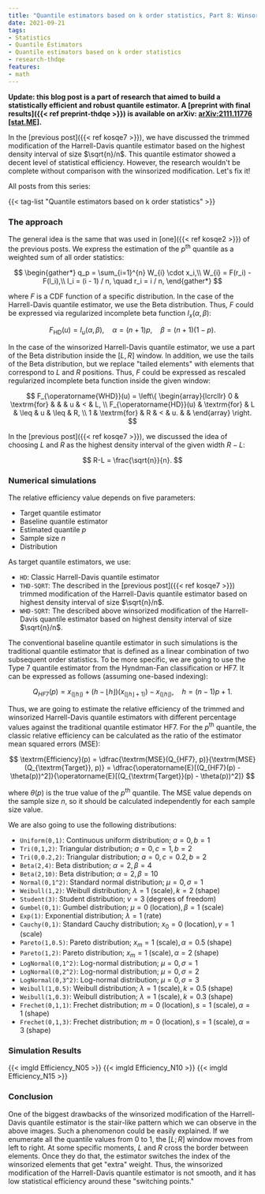 ```yaml
---
title: "Quantile estimators based on k order statistics, Part 8: Winsorized Harrell-Davis quantile estimator"
date: 2021-09-21
tags:
- Statistics
- Quantile Estimators
- Quantile estimators based on k order statistics
- research-thdqe
features:
- math
---
```


**Update: this blog post is a part of research that aimed to build a statistically efficient and robust quantile estimator.
  A [preprint with final results]({{< ref preprint-thdqe >}}) is available on arXiv:
  [arXiv:2111.11776 [stat.ME]](https://arxiv.org/abs/2111.11776).**

In the [previous post]({{< ref kosqe7 >}}), we have discussed
  the trimmed modification of the Harrell-Davis quantile estimator
  based on the highest density interval of size $\sqrt{n}/n$.
This quantile estimator showed a decent level of statistical efficiency.
However, the research wouldn't be complete without comparison with the winsorized modification.
Let's fix it!

<!--more-->

All posts from this series:

{{< tag-list "Quantile estimators based on k order statistics" >}}

### The approach

The general idea is the same that was used in [one]({{< ref kosqe2 >}}) of the previous posts.
We express the estimation of the $p^\textrm{th}$ quantile as a weighted sum of all order statistics:

$$
\begin{gather*}
q_p = \sum_{i=1}^{n} W_{i} \cdot x_i,\\
W_{i} = F(r_i) - F(l_i),\\
l_i = (i - 1) / n, \quad r_i = i / n,
\end{gather*}
$$

where $F$ is a CDF function of a specific distribution.
In the case of the Harrell-Davis quantile estimator, we use the Beta distribution.
Thus, $F$ could be expressed via regularized incomplete beta function $I_x(\alpha, \beta)$:

$$
F_{\operatorname{HD}}(u) = I_u(\alpha, \beta), \quad \alpha = (n+1)p, \quad \beta = (n+1)(1 - p).
$$

In the case of the winsorized Harrell-Davis quantile estimator,
  we use a part of the Beta distribution inside the $[L,\, R]$ window.
In addition, we use the tails of the Beta distribution,
  but we replace "tailed elements" with elements that correspond to $L$ and $R$ positions.
Thus, $F$ could be expressed as rescaled regularized incomplete beta function inside the given window:

$$
F_{\operatorname{WHD}}(u) = \left\{
\begin{array}{lcrcllr}
0                        & \textrm{for} &       &      & u  & <    & L, \\
F_{\operatorname{HD}}(u) & \textrm{for} & L     & \leq & u  & \leq & R, \\
1                        & \textrm{for} & R     & <    & u. &      &
\end{array}
\right.
$$

In the [previous post]({{< ref kosqe7 >}}), we discussed the idea of choosing $L$ and $R$
  as the highest density interval of the given width $R-L$:

$$
R-L = \frac{\sqrt{n}}{n}.
$$

### Numerical simulations

The relative efficiency value depends on five parameters:

* Target quantile estimator
* Baseline quantile estimator
* Estimated quantile $p$
* Sample size $n$
* Distribution

As target quantile estimators, we use:

* `HD`: Classic Harrell-Davis quantile estimator
* `THD-SQRT`: The described in the [previous post]({{< ref kosqe7 >}})
  trimmed modification of the Harrell-Davis quantile estimator
  based on highest density interval of size $\sqrt{n}/n$.
* `WHD-SQRT`: The described above winsorized modification of the Harrell-Davis quantile estimator
  based on highest density interval of size $\sqrt{n}/n$.

The conventional baseline quantile estimator in such simulations is
  the traditional quantile estimator that is defined as
  a linear combination of two subsequent order statistics.
To be more specific, we are going to use the Type 7 quantile estimator from the Hyndman-Fan classification or HF7.
It can be expressed as follows (assuming one-based indexing):

$$
Q_{HF7}(p) = x_{(\lfloor h \rfloor)}+(h-\lfloor h \rfloor)(x_{(\lfloor h \rfloor+1)})-x_{(\lfloor h \rfloor)},\quad
h = (n-1)p+1.
$$

Thus, we are going to estimate the relative efficiency of
  the trimmed and winsorized Harrell-Davis quantile estimators with different percentage values against
  the traditional quantile estimator HF7.
For the $p^\textrm{th}$ quantile, the classic relative efficiency can be calculated
  as the ratio of the estimator mean squared errors ($\textrm{MSE}$):

$$
\textrm{Efficiency}(p) =
\dfrac{\textrm{MSE}(Q_{HF7}, p)}{\textrm{MSE}(Q_{\textrm{Target}}, p)} =
\dfrac{\operatorname{E}[(Q_{HF7}(p) - \theta(p))^2]}{\operatorname{E}[(Q_{\textrm{Target}}(p) - \theta(p))^2]}
$$

where $\theta(p)$ is the true value of the $p^\textrm{th}$ quantile.
The $\textrm{MSE}$ value depends on the sample size $n$, so it should be calculated independently for
  each sample size value.

We are also going to use the following distributions:

* `Uniform(0,1)`: Continuous uniform distribution; $a = 0,\, b = 1$
* `Tri(0,1,2)`: Triangular distribution; $a = 0,\, c = 1,\, b = 2$
* `Tri(0,0.2,2)`: Triangular distribution; $a = 0,\, c = 0.2,\, b = 2$
* `Beta(2,4)`: Beta distribution; $\alpha = 2,\, \beta = 4$
* `Beta(2,10)`: Beta distribution; $\alpha = 2,\, \beta = 10$
* `Normal(0,1^2)`: Standard normal distribution; $\mu = 0,\, \sigma = 1$
* `Weibull(1,2)`: Weibull distribution; $\lambda = 1\;\textrm{(scale)},\, k = 2\;\textrm{(shape)}$
* `Student(3)`: Student distribution; $\nu = 3\;\textrm{(degrees of freedom)}$
* `Gumbel(0,1)`: Gumbel distribution; $\mu = 0\;\textrm{(location)},\, \beta = 1\;\textrm{(scale)}$
* `Exp(1)`: Exponential distribution; $\lambda = 1\;\textrm{(rate)}$
* `Cauchy(0,1)`: Standard Cauchy distribution; $x_0 = 0\;\textrm{(location)},\,\gamma = 1\;\textrm{(scale)}$
* `Pareto(1,0.5)`: Pareto distribution; $x_m = 1\;\textrm{(scale)},\, \alpha = 0.5\;\textrm{(shape)}$
* `Pareto(1,2)`: Pareto distribution; $x_m = 1\;\textrm{(scale)},\, \alpha = 2\;\textrm{(shape)}$
* `LogNormal(0,1^2)`: Log-normal distribution; $\mu = 0, \sigma = 1$
* `LogNormal(0,2^2)`: Log-normal distribution; $\mu = 0, \sigma = 2$
* `LogNormal(0,3^2)`: Log-normal distribution; $\mu = 0, \sigma = 3$
* `Weibull(1,0.5)`: Weibull distribution; $\lambda = 1\;\textrm{(scale)},\, k = 0.5\;\textrm{(shape)}$
* `Weibull(1,0.3)`: Weibull distribution; $\lambda = 1\;\textrm{(scale)},\, k = 0.3\;\textrm{(shape)}$
* `Frechet(0,1,1)`: Frechet distribution; $m=0\;\textrm{(location)},\, s = 1\;\textrm{(scale)},\, \alpha = 1\;\textrm{(shape)}$
* `Frechet(0,1,3)`: Frechet distribution; $m=0\;\textrm{(location)},\, s = 1\;\textrm{(scale)},\, \alpha = 3\;\textrm{(shape)}$

### Simulation Results

{{< imgld Efficiency_N05 >}}
{{< imgld Efficiency_N10 >}}
{{< imgld Efficiency_N15 >}}

### Conclusion

One of the biggest drawbacks of the winsorized modification of the Harrell-Davis quantile estimator is
  the stair-like pattern which we can observe in the above images.
Such a phenomenon could be easily explained.
If we enumerate all the quantile values from 0 to 1,
  the $[L;R]$ window moves from left to right.
At some specific moments, $L$ and $R$ cross the border between elements.
Once they do that, the estimator switches the index of the winsorized elements that get "extra" weight.
Thus, the winsorized modification of the Harrell-Davis quantile estimator is not smooth,
  and it has low statistical efficiency around these "switching points."